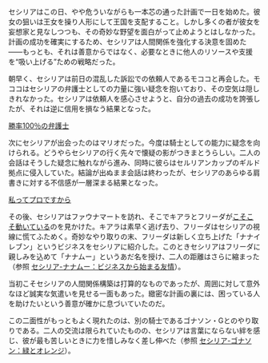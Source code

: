 <!-- title: セシリア・イマーグリーン -->
<!-- status: 生存 -->

セシリアはこの日、やや危ういながらも一本芯の通った計画で一日を始めた。彼女の狙いは王女を操り人形にして王国を支配すること。しかし多くの者が彼女を妄想家と見なしつつも、その奇妙な野望を面白がって止めようとはしなかった。計画の成功を確実にするため、セシリアは人間関係を強化する決意を固めた——もっとも、それは善意からではなく、必要なときに他人のリソースや支援を“吸い上げる”ための戦略だった。

朝早く、セシリアは前日の混乱した訴訟での依頼人であるモココと再会した。モココはセシリアの弁護士としての力量に強い疑念を抱いており、その空気は隠しきれなかった。セシリアは依頼人を感心させようと、自分の過去の成功を誇張したが、それは逆に信用を損なう結果となった。

[勝率100％の弁護士](#embed:https://www.youtube.com/live/iAYrdIlfVf0?t=610)

次にセシリアが出会ったのはマリオだった。今度は騎士としての能力に疑念を向けられる。どうやらセシリアの行く先々で懐疑の影がつきまとうらしい。二人の会話はそうした疑念に触れながら進み、同時に彼らはセルリアンカップのギルド拠点に侵入していた。結論が出ぬまま会話は終わったが、セシリアのあらゆる肩書きに対する不信感が一層深まる結果となった。

[私ってプロですから](#embed:https://www.youtube.com/live/iAYrdIlfVf0?feature=shared&t=973)

その後、セシリアはファウナマートを訪れ、そこでキアラとフリーダが[こそこそ動いている](https://www.youtube.com/live/iAYrdIlfVf0?feature=shared&t=1728)のを見かけた。キアラは素早く逃げ去り、フリーダはセシリアの視線に慌てふためく。奇妙なやり取りの末、フリーダは新しく立ち上げた「ナナイレブン」というビジネスをセシリアに紹介した。このときセシリアはフリーダに親しみを込めて「ナナムー」というあだ名を授け、二人の距離はさらに縮まった（参照 [セシリア-ナナムー：ビジネスから始まる友情](#edge:moom-cecilia)）。

当初こそセシリアの人間関係構築は打算的なものであったが、周囲に対して意外なほど誠実な気遣いを見せる一面もあった。緻密な計画の裏には、困っている人を助けたいという善意が確かに息づいていたのだ。

この二面性がもっともよく現れたのは、別の騎士であるゴナソン・Gとのやり取りである。二人の交流は限られていたものの、セシリアは言葉にならない絆を感じ、彼が最も苦しいときに力を惜しみなく差し伸べた（参照 [セシリア-ゴナソン：緑とオレンジ](#edge:cecilia-gigi)）。
